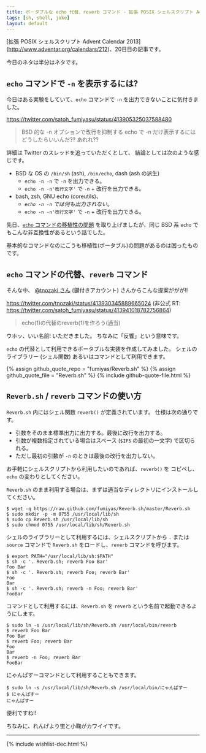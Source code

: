 ```yaml
---
title: ポータブルな echo 代替、reverb コマンド - 拡張 POSIX シェルスクリプト Advent Calendar 2013
tags: [sh, shell, joke]
layout: default
---
```


[拡張 POSIX シェルスクリプト Advent Calendar 2013]
(http://www.adventar.org/calendars/212)、20日目の記事です。

今日のネタは半分はネタです。

`echo` コマンドで `-n` を表示するには?
----------------------------------------------------------------------

今日はある実験をしていて、`echo` コマンドで `-n`
を出力できないことに気付きました。

https://twitter.com/satoh_fumiyasu/status/413905325037588480

> BSD 的な -n オプションで改行を抑制する echo で -n
> だけ表示するにはどうしたらいいんだ?? あれれ??

詳細は Twitter のスレッドを追っていただくとして、
結論としては次のような感じです。

  * BSD な OS の `/bin/sh` (ash), `/bin/echo`, dash (ash の派生)
    * `echo -n -n` で `-n` を出力できる。
    * `echo -n -n'改行文字'` で `-n` + 改行を出力できる。
  * bash, zsh, GNU echo (coreutils)、 
    * *`echo -n -n` では何も出力されない*。
    * `echo -n -n'改行文字'` で `-n` + 改行を出力できる。

先日、[`echo` コマンドの移植性の問題](/2013/12/08/echo.sh-advent-calendar.html)
を取り上げましたが、同じ BSD 系 `echo` でもこんな非互換性があるという話でした。

基本的なコマンドなのにこうも移植性(ポータブル)の問題があるのは困ったものです。

`echo` コマンドの代替、`reverb` コマンド
----------------------------------------------------------------------

そんな中、
[@tnozaki さん](https://twitter.com/tnozaki) (鍵付きアカウント)
さんからこんな提案ががが!!

https://twitter.com/tnozaki/status/413930345889665024
(非公式 RT: https://twitter.com/satoh_fumiyasu/status/413941018782756864)

> echo(1)の代替のreverb(1)を作ろう(適当)

ウホッ、いい名前! いただきました。
ちなみに「反響」という意味です。

`echo` の代替として利用できるポータブルな実装を作成してみました。
シェルのライブラリー (シェル関数) あるいはコマンドとして利用できます。

{% assign github_quote_repo = "fumiyas/Reverb.sh" %}
{% assign github_quote_file = "Reverb.sh" %}
{% include github-quote-file.html %}

`Reverb.sh` / `reverb` コマンドの使い方
----------------------------------------------------------------------

`Reverb.sh` 内にはシェル関数 `reverb()` が定義されています。
仕様は次の通りです。

  * 引数をそのまま標準出力に出力する。最後に改行を出力する。
  * 引数が複数指定されている場合はスペース (`$IFS` の最初の一文字) で区切られる。
  * ただし最初の引数が `-n` のときは最後の改行を出力しない。

お手軽にシェルスクリプトから利用したいのであれば、`reverb()` を
コピペし、`echo` の変わりとしてください。

`Reverb.sh` のまま利用する場合は、まずは適当なディレクトリにインストールしてください。

``` console
$ wget -q https://raw.github.com/fumiyas/Reverb.sh/master/Reverb.sh
$ sudo mkdir -p -m 0755 /usr/local/lib/sh
$ sudo cp Reverb.sh /usr/local/lib/sh
$ sudo chmod 0755 /usr/local/lib/sh/Reverb.sh
```

シェルのライブラリーとして利用するには、シェルスクリプトから `.` または
`source` コマンドで `Reverb.sh` をロードし、`reverb` コマンドを呼びます。

``` console
$ export PATH="/usr/local/lib/sh:$PATH"
$ sh -c '. Reverb.sh; reverb Foo Bar'
Foo Bar
$ sh -c '. Reverb.sh; reverb Foo; reverb Bar'
Foo
Bar
$ sh -c '. Reverb.sh; reverb -n Foo; reverb Bar'
FooBar
```

コマンドとして利用するには、`Reverb.sh` を `reverb`
という名前で起動できるようにします。

``` console
$ sudo ln -s /usr/local/lib/sh/Reverb.sh /usr/local/bin/reverb
$ reverb Foo Bar
Foo Bar
$ reverb Foo; reverb Bar
Foo
Bar
$ reverb -n Foo; reverb Bar
FooBar
```

にゃんぱすーコマンドとして利用することもできます。

``` console
$ sudo ln -s /usr/local/lib/sh/Reverb.sh /usr/local/bin/にゃんぱすー
$ にゃんぱすー
にゃんぱすー
```

便利ですね!!

ちなみに、れんげより蛍と小鞠がカワイイです。

* * *

{% include wishlist-dec.html %}

